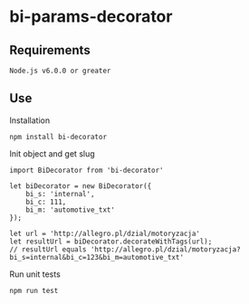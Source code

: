 # bi-params-decorator

## Requirements
```
Node.js v6.0.0 or greater
```

## Use

Installation
```
npm install bi-decorator
```

Init object and get slug
```
import BiDecorator from 'bi-decorator'

let biDecorator = new BiDecorator({
    bi_s: 'internal',
    bi_c: 111,
    bi_m: 'automotive_txt'
});

let url = 'http://allegro.pl/dzial/motoryzacja'
let resultUrl = biDecorator.decorateWithTags(url);
// resultUrl equals 'http://allegro.pl/dzial/motoryzacja?bi_s=internal&bi_c=123&bi_m=automotive_txt'
```

Run unit tests
```
npm run test
```

